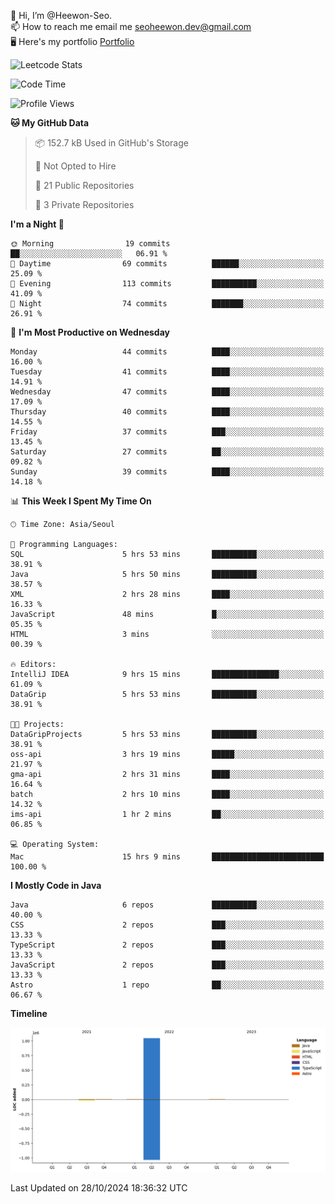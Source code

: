 👋 Hi, I’m @Heewon-Seo.  
📫 How to reach me email me seoheewon.dev@gmail.com   
🖥 Here's my portfolio [Portfolio](https://haileynotes.notion.site/HEEWON-SEO-f98fe97412ee4a6a94fd24fe6832f84c)

![Leetcode Stats](https://leetcode.card.workers.dev/?username=Heewon-Seo)

 <!--START_SECTION:waka-->
![Code Time](http://img.shields.io/badge/Code%20Time-1%2C636%20hrs%2011%20mins-blue)

![Profile Views](http://img.shields.io/badge/Profile%20Views-0-blue)

**🐱 My GitHub Data** 

> 📦 152.7 kB Used in GitHub's Storage 
 > 
> 🚫 Not Opted to Hire
 > 
> 📜 21 Public Repositories 
 > 
> 🔑 3 Private Repositories 
 > 
**I'm a Night 🦉** 

```text
🌞 Morning                19 commits          ██░░░░░░░░░░░░░░░░░░░░░░░   06.91 % 
🌆 Daytime                69 commits          ██████░░░░░░░░░░░░░░░░░░░   25.09 % 
🌃 Evening                113 commits         ██████████░░░░░░░░░░░░░░░   41.09 % 
🌙 Night                  74 commits          ███████░░░░░░░░░░░░░░░░░░   26.91 % 
```
📅 **I'm Most Productive on Wednesday** 

```text
Monday                   44 commits          ████░░░░░░░░░░░░░░░░░░░░░   16.00 % 
Tuesday                  41 commits          ████░░░░░░░░░░░░░░░░░░░░░   14.91 % 
Wednesday                47 commits          ████░░░░░░░░░░░░░░░░░░░░░   17.09 % 
Thursday                 40 commits          ████░░░░░░░░░░░░░░░░░░░░░   14.55 % 
Friday                   37 commits          ███░░░░░░░░░░░░░░░░░░░░░░   13.45 % 
Saturday                 27 commits          ██░░░░░░░░░░░░░░░░░░░░░░░   09.82 % 
Sunday                   39 commits          ████░░░░░░░░░░░░░░░░░░░░░   14.18 % 
```


📊 **This Week I Spent My Time On** 

```text
🕑︎ Time Zone: Asia/Seoul

💬 Programming Languages: 
SQL                      5 hrs 53 mins       ██████████░░░░░░░░░░░░░░░   38.91 % 
Java                     5 hrs 50 mins       ██████████░░░░░░░░░░░░░░░   38.57 % 
XML                      2 hrs 28 mins       ████░░░░░░░░░░░░░░░░░░░░░   16.33 % 
JavaScript               48 mins             █░░░░░░░░░░░░░░░░░░░░░░░░   05.35 % 
HTML                     3 mins              ░░░░░░░░░░░░░░░░░░░░░░░░░   00.39 % 

🔥 Editors: 
IntelliJ IDEA            9 hrs 15 mins       ███████████████░░░░░░░░░░   61.09 % 
DataGrip                 5 hrs 53 mins       ██████████░░░░░░░░░░░░░░░   38.91 % 

🐱‍💻 Projects: 
DataGripProjects         5 hrs 53 mins       ██████████░░░░░░░░░░░░░░░   38.91 % 
oss-api                  3 hrs 19 mins       █████░░░░░░░░░░░░░░░░░░░░   21.97 % 
gma-api                  2 hrs 31 mins       ████░░░░░░░░░░░░░░░░░░░░░   16.64 % 
batch                    2 hrs 10 mins       ████░░░░░░░░░░░░░░░░░░░░░   14.32 % 
ims-api                  1 hr 2 mins         ██░░░░░░░░░░░░░░░░░░░░░░░   06.85 % 

💻 Operating System: 
Mac                      15 hrs 9 mins       █████████████████████████   100.00 % 
```

**I Mostly Code in Java** 

```text
Java                     6 repos             ██████████░░░░░░░░░░░░░░░   40.00 % 
CSS                      2 repos             ███░░░░░░░░░░░░░░░░░░░░░░   13.33 % 
TypeScript               2 repos             ███░░░░░░░░░░░░░░░░░░░░░░   13.33 % 
JavaScript               2 repos             ███░░░░░░░░░░░░░░░░░░░░░░   13.33 % 
Astro                    1 repo              ██░░░░░░░░░░░░░░░░░░░░░░░   06.67 % 
```



**Timeline**

![Lines of Code chart](https://raw.githubusercontent.com/Heewon-Seo/Heewon-Seo/main/assets/bar_graph.png)


 Last Updated on 28/10/2024 18:36:32 UTC
<!--END_SECTION:waka-->

